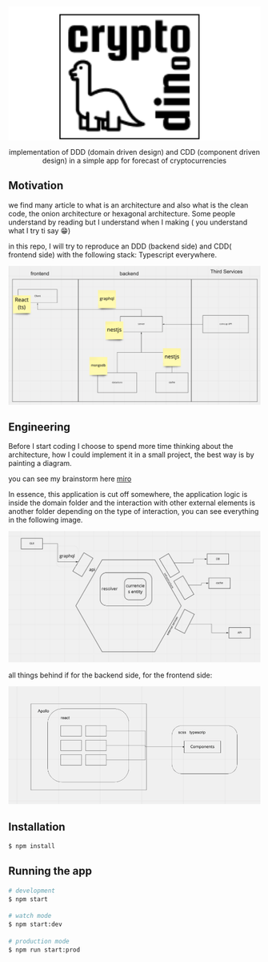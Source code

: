 <p style="background: white" align="center">
  <a href="http://mar1n.com" target="blank" ><img src="./public/assets/logo_square.png"  width="300" alt="Crypto dino Logo" /></a>
</p>

<p align="center">implementation of DDD (domain driven design) and CDD (component driven design) in a simple app for forecast of cryptocurrencies</p>

## Motivation

we find many article to what is an architecture and also what is the clean code, the onion architecture or hexagonal architecture. Some people understand by reading but I understand when I making ( you understand what I try ti say 😁)

in this repo, I will try to reproduce an DDD (backend side) and CDD( frontend side) with the following stack: Typescript everywhere.

![all stack](./public/assets/stack.png)

## Engineering

Before I start coding I choose to spend more time thinking about the architecture, how I could implement it in a small project, the best way is by painting a diagram.

you can see my brainstorm here [miro](https://miro.com/app/board/o9J_llP5RqU=/?invite_link_id=828246920801)

In essence, this application is cut off somewhere, the application logic is inside the domain folder and the interaction with other external elements is another folder depending on the type of interaction, you can see everything in the following image.

![all stack](./public/assets/ddd.png)

all things behind if for the backend side, for the frontend side:

![all stack](./public/assets/CDD.png)

## Installation

```bash
$ npm install
```

## Running the app

```bash
# development
$ npm start

# watch mode
$ npm start:dev

# production mode
$ npm run start:prod
```

